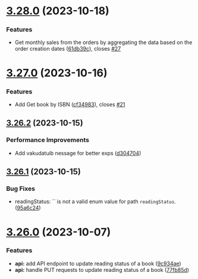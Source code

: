# [3.28.0](https://github.com/hossainchisty/LeafLine-Server/compare/v3.27.0...v3.28.0) (2023-10-18)


### Features

* Get monthly sales from the orders by aggregating the data based on the order creation dates ([61db39c](https://github.com/hossainchisty/LeafLine-Server/commit/61db39c0e17c9fa08e73e42c37001a50d1ca1f11)), closes [#27](https://github.com/hossainchisty/LeafLine-Server/issues/27)



# [3.27.0](https://github.com/hossainchisty/LeafLine-Server/compare/v3.26.2...v3.27.0) (2023-10-16)


### Features

* Add Get book by ISBN ([cf34983](https://github.com/hossainchisty/LeafLine-Server/commit/cf34983e048a1487c666e2570a02731c6c83089f)), closes [#21](https://github.com/hossainchisty/LeafLine-Server/issues/21)



## [3.26.2](https://github.com/hossainchisty/LeafLine-Server/compare/v3.26.1...v3.26.2) (2023-10-15)


### Performance Improvements

* Add vakudatuib nessage for better exps ([d304704](https://github.com/hossainchisty/LeafLine-Server/commit/d304704015777ea76d9ecdd4441db2d96c716f97))



## [3.26.1](https://github.com/hossainchisty/LeafLine-Server/compare/v3.26.0...v3.26.1) (2023-10-15)


### Bug Fixes

* readingStatus: `` is not a valid enum value for path `readingStatus`. ([95a6c24](https://github.com/hossainchisty/LeafLine-Server/commit/95a6c2492190605ae51c429d6b469b43bd39c2db))



# [3.26.0](https://github.com/hossainchisty/LeafLine-Server/compare/v3.25.4...v3.26.0) (2023-10-07)


### Features

* **api:** add API endpoint to update reading status of a book ([9c934ae](https://github.com/hossainchisty/LeafLine-Server/commit/9c934ae7192120db9e2bdccab4ee1f5915aec9c8))
* **api:** handle PUT requests to update reading status of a book ([77fb85d](https://github.com/hossainchisty/LeafLine-Server/commit/77fb85d7d135a1b7104035e6256186d1233407e6))



